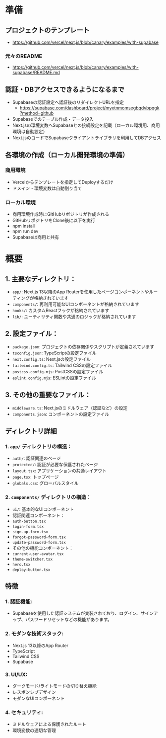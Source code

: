 # 準備
## プロジェクトのテンプレート
- https://github.com/vercel/next.js/blob/canary/examples/with-supabase

### 元々のREADME
- https://github.com/vercel/next.js/blob/canary/examples/with-supabase/README.md

## 認証・DBアクセスできるようになるまで		
- Supabaseの認証設定へ認証後のリダイレクトURLを指定
  - https://supabase.com/dashboard/project/myxtnmomsegbqdvbpqgk?method=github
- Supabaseでのテーブル作成・データ投入	
- Next.jsの環境変数へSupabaseとの接続設定を記載（ローカル環境用、商用環境は自動設定）	
- Next.jsのコードでSupabaseクライアントライブラリを利用してDBアクセス	

## 各環境の作成（ローカル開発環境の準備）		
### 商用環境	
- Vercelからテンプレートを指定してDeployするだけ
- ドメイン・環境変数は自動割り当て

### ローカル環境	
- 商用環境作成時にGitHubリポジトリが作成される
- GitHubリポジトリをClone後に以下を実行
- npm install
- npm run dev
- Supabaseは商用と共有


# 概要
## 1. 主要なディレクトリ：
- `app/`: Next.js 13以降のApp Routerを使用したページコンポーネントやルーティングが格納されています
- `components/`: 再利用可能なUIコンポーネントが格納されています
- `hooks/`: カスタムReactフックが格納されています
- `lib/`: ユーティリティ関数や共通のロジックが格納されています

## 2. 設定ファイル：
- `package.json`: プロジェクトの依存関係やスクリプトが定義されています
- `tsconfig.json`: TypeScriptの設定ファイル
- `next.config.ts`: Next.jsの設定ファイル
- `tailwind.config.ts`: Tailwind CSSの設定ファイル
- `postcss.config.mjs`: PostCSSの設定ファイル
- `eslint.config.mjs`: ESLintの設定ファイル

## 3. その他の重要なファイル：
- `middleware.ts`: Next.jsのミドルウェア（認証など）の設定
- `components.json`: コンポーネントの設定ファイル

## ディレクトリ詳細
### 1. `app/` ディレクトリの構造：
- `auth/`: 認証関連のページ
- `protected/`: 認証が必要な保護されたページ
- `layout.tsx`: アプリケーションの共通レイアウト
- `page.tsx`: トップページ
- `globals.css`: グローバルスタイル

### 2. `components/` ディレクトリの構造：
- `ui/`: 基本的なUIコンポーネント
- 認証関連コンポーネント：
- `auth-button.tsx`
- `login-form.tsx`
- `sign-up-form.tsx`
- `forgot-password-form.tsx`
- `update-password-form.tsx`
- その他の機能コンポーネント：
- `current-user-avatar.tsx`
- `theme-switcher.tsx`
- `hero.tsx`
- `deploy-button.tsx`

## 特徴
### 1. **認証機能**: 
- Supabaseを使用した認証システムが実装されており、ログイン、サインアップ、パスワードリセットなどの機能があります。

### 2. **モダンな技術スタック**:
- Next.js 13以降のApp Router
- TypeScript
- Tailwind CSS
- Supabase

### 3. **UI/UX**:
- ダークモード/ライトモードの切り替え機能
- レスポンシブデザイン
- モダンなUIコンポーネント

### 4. **セキュリティ**:
- ミドルウェアによる保護されたルート
- 環境変数の適切な管理

